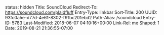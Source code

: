 status: hidden
Title: SoundCloud
Redirect-To: https://soundcloud.com/plaidfluff
Entry-Type: linkbar
Sort-Title: 200
UUID: 93fc0a5e-d77d-4e61-8302-f91bc201ebd2
Path-Alias: /soundcloud
Entry-ID: 5783
Last-Modified: 2018-06-07 04:10:16+00:00
Link-Rel: me
Shaped: 1
Date: 2019-08-21 21:36:55-07:00
